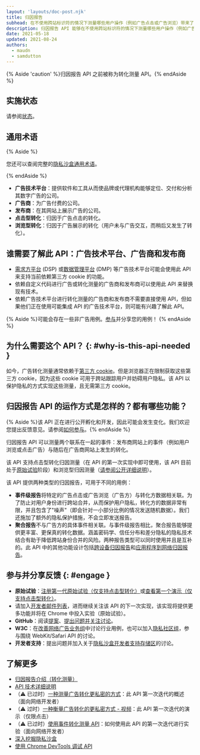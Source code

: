 ```yaml
---
layout: 'layouts/doc-post.njk'
title: 归因报告
subhead: 在不使用跨站标识符的情况下测量哪些用户操作（例如广告点击或广告浏览）带来了转化。
description: 归因报告 API 能够在不使用跨站标识符的情况下测量哪些用户操作（例如广告点击或广告浏览）带来了转化。
date: 2021-05-18
updated: 2021-08-24
authors:
  - maudn
  - samdutton
---
```


{% Aside 'caution' %}归因报告 API 之前被称为转化测量 API。{% endAside %}

## 实施状态

请参阅[状态](/docs/privacy-sandbox/attribution-reporting-introduction/#status)。

## 通用术语

{% Aside %}

您还可以查阅完整的[隐私沙盒通用术语](/docs/privacy-sandbox/glossary/)。

{% endAside %}

- **广告技术平台**：提供软件和工具从而使品牌或代理机构能够定位、交付和分析其数字广告的公司。
- **广告商**：为广告付费的公司。
- **发布商**：在其网站上展示广告的公司。
- **点击型转化**：归因于广告点击的转化。
- **浏览型转化**：归因于广告展示的转化（用户未与广告交互，而稍后又发生了转化）。

## 谁需要了解此 API：广告技术平台、广告商和发布商

- [需求方平台](https://en.wikipedia.org/wiki/Demand-side_platform) (DSP) 或[数据管理平台](https://en.wikipedia.org/wiki/Data_management_platform) (DMP) 等广告技术平台可能会使用此 API 来支持当前依赖第三方 cookie 的功能。
- 依赖自定义代码进行广告或转化测量的广告商和发布商可以使用此 API 来替换现有技术。
- 依赖广告技术平台进行转化测量的广告商和发布商不需要直接使用 API，但如果他们正在使用可能集成 API 的广告技术平台，则可能有兴趣了解此 API。

{% Aside %}可能会存在一些非广告用例。[参与](#engage)并分享您的用例！ {% endAside %}

## 为什么需要这个 API？ {: #why-is-this-api-needed }

如今，广告转化测量通常依赖于[第三方 cookie](https://developer.mozilla.org/docs/Web/HTTP/Cookies#Third-party_cookies)。但是浏览器正在限制获取这些第三方 cookie，因为这些 cookie 可用于跨站跟踪用户并妨碍用户隐私。该 API 以保护隐私的方式实现这些测量，且无需第三方 cookie。

## 归因报告 API 的运作方式是怎样的？都有哪些功能？

{% Aside %}该 API 正在进行公开孵化和开发，因此可能会发生变化。我们欢迎您提出反馈意见。请参阅[如何参与](#engage)。{% endAside %}

归因报告 API 可以测量两个联系在一起的事件：发布商网站上的事件（例如用户浏览或点击广告）与随后在广告商网站上发生的转化。

该 API 支持点击型转化归因测量（在 API 的第一次实现中即可使用，该 API 目前处于[原始试验](https://web.dev/conversion-measurement/#browser-support)阶段）和浏览型归因测量（[请参阅公开详细说明](https://github.com/WICG/conversion-measurement-api/blob/main/event_attribution_reporting.md)）。

该 API 提供两种类型的归因报告，可用于不同的用例：

- **事件级报告**将特定的广告点击或广告浏览（广告方）与转化方数据相关联。为了防止对用户身份进行跨站合并，从而保护用户隐私，转化方的数据非常有限，并且包含了"噪声"（即会针对一小部分比例的情况发送随机数据）。我们还施加了额外的隐私保护措施，不会立即发送报告。
- **聚合报告**不与广告方的具体事件相关联。与事件级报告相比，聚合报告能够提供更丰富、更保真的转化数据。涵盖密码学、信任分布和差分隐私的隐私技术结合有助于降低跨站身份合并的风险。两种报告类型可以同时使用并且是互补的。此 API 中的其他功能设计包括[跨设备归因报告](https://github.com/WICG/conversion-measurement-api/blob/main/cross_device.md)和[应用程序到网络归因报告](https://github.com/WICG/conversion-measurement-api/blob/main/app_to_web.md)。

## 参与并分享反馈 {: #engage }

- **原始试验**：[注册第一代原始试验（仅支持点击型转化）](/origintrials/#/view_trial/3411476717733150721)或[查看第一个演示（仅支持点击型转化）](https://goo.gle/demo-event-level-conversion-measurement-api)。
- 请加入[开发者邮件列表](https://groups.google.com/u/1/a/chromium.org/g/attribution-reporting-api-dev)，进而继续关注该 API 的下一次实现，该实现将提供更多功能并将在 Chrome 中投入实验（原始试验）。
- **GitHub**：阅读[提案](https://github.com/WICG/conversion-measurement-api/)、[提出问题并关注讨论](https://github.com/WICG/conversion-measurement-api/issues)。
- **W3C**：在[改善网络广告业务组](https://www.w3.org/community/web-adv/participants)中讨论行业用例，也可以加入[隐私社区组](https://www.w3.org/community/privacycg/)，参与围绕 WebKit/Safari API 的讨论。
- **开发者支持**：提出问题并加入关于[隐私沙盒开发者支持存储区](https://github.com/GoogleChromeLabs/privacy-sandbox-dev-support)的讨论。

## 了解更多

- [归因报告介绍（转化测量）](/docs/privacy-sandbox/attribution-reporting-introduction)
- [API 技术详细说明](https://github.com/WICG/conversion-measurement-api/)
- （⚠️ 已过时）[一种测量广告转化更私密的方式](https://web.dev/conversion-measurement/)：此 API 第一次迭代的概述（面向网络开发者）
- （⚠️ 过时）[一种衡量广告转化的更私密方式 - 视频](https://www.youtube.com/watch?v=jcDfOoWwZcM)：此 API 第一次迭代的演示（仅限点击）
- （⚠️ 已过时）[使用事件转化测量 API](https://web.dev/using-conversion-measurement/)：如何使用此 API 的第一次迭代进行实验（面向网络开发者）
- [深入挖掘隐私沙盒](https://web.dev/digging-into-the-privacy-sandbox)
- [使用 Chrome DevTools 调试 API](/blog/new-in-devtools-93/#attribution-reporting)
